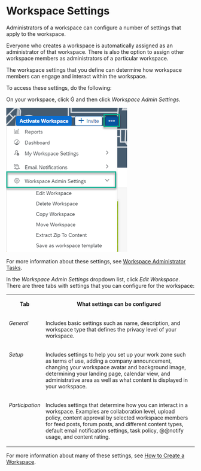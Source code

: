 <!-- loioc7cc20cafae04298bc70749c94ff0b6d -->

<link rel="stylesheet" type="text/css" href="css/sap-icons.css"/>

# Workspace Settings

Administrators of a workspace can configure a number of settings that apply to the workspace.



Everyone who creates a workspace is automatically assigned as an administrator of that workspace. There is also the option to assign other workspace members as administrators of a particular workspace.

The workspace settings that you define can determine how workspace members can engage and interact within the workspace.

To access these settings, do the following:

On your workspace, click <span class="SAP-icons"></span> and then click *Workspace Admin Settings*.

![](images/Workspace_settings_24c60f3.png)

For more information about these settings, see [Workspace Administrator Tasks](https://help.sap.com/viewer/fec5ca6e3229418f84a932c745cbe985/Cloud/en-US/b861107c58d14670a0a6971932c85ad1.html).

In the *Workspace Admin Settings* dropdown list, click *Edit Workspace*. There are three tabs with settings that you can configure for the workspace:


<table>
<tr>
<th valign="top">

Tab



</th>
<th valign="top">

What settings can be configured



</th>
</tr>
<tr>
<td valign="top">

*General* 



</td>
<td valign="top">

Includes basic settings such as name, description, and workspace type that defines the privacy level of your workspace.



</td>
</tr>
<tr>
<td valign="top">

*Setup* 



</td>
<td valign="top">

Includes settings to help you set up your work zone such as terms of use, adding a company announcement, changing your workspace avatar and background image, determining your landing page, calendar view, and administrative area as well as what content is displayed in your workspace.



</td>
</tr>
<tr>
<td valign="top">

*Participation* 



</td>
<td valign="top">

Includes settings that determine how you can interact in a workspace. Examples are collaboration level, upload policy, content approval by selected workspace members for feed posts, forum posts, and different content types, default email notification settings, task policy, @@notify usage, and content rating.



</td>
</tr>
</table>

For more information about many of these settings, see [How to Create a Workspace](how-to-create-a-workspace-770f1b0.md).

